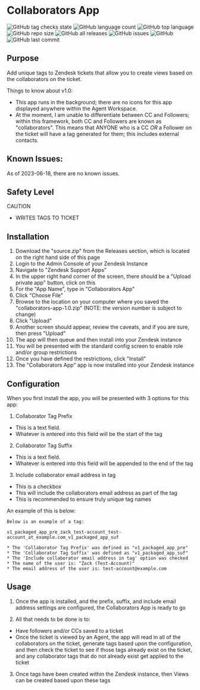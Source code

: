 # Collaborators App

![GitHub tag checks state](https://img.shields.io/github/checks-status/whitelotusapps/collaborators-app/v1.0)
![GitHub language count](https://img.shields.io/github/languages/count/whitelotusapps/collaborators-app)
![GitHub top language](https://img.shields.io/github/languages/top/whitelotusapps/collaborators-app)
![GitHub repo size](https://img.shields.io/github/repo-size/whitelotusapps/collaborators-app)
![GitHub all releases](https://img.shields.io/github/downloads/whitelotusapps/collaborators-app/total)
![GitHub issues](https://img.shields.io/github/issues-raw/whitelotusapps/collaborators-app)
![GitHub](https://img.shields.io/github/license/whitelotusapps/collaborators-app)
![GitHub last commit](https://img.shields.io/github/last-commit/whitelotusapps/collaborators-app)

## Purpose

Add unique tags to Zendesk tickets that allow you to create views based on the collaborators on the ticket.

Things to know about v1.0:
- This app runs in the background; there are no icons for this app displayed anywhere within the Agent Workspace.
- At the moment, I am unable to differentiate between CC and Followers; within this framework, both CC and Followers are known as "collaborators". This means that ANYONE who is a CC *OR* a Follower on the ticket will have a tag generated for them; this includes external contacts.
## Known Issues:
As of 2023-06-18, there are no known issues.
## Safety Level
CAUTION

- WRITES TAGS TO TICKET
## Installation
1. Download the "source.zip" from the Releases section, which is located on the right hand side of this page
2. Login to the Admin Console of your Zendesk Instance
3. Navigate to "Zendesk Support Apps"
4. In the upper right hand corner of the screen, there should be a "Upload private app" button, click on this
5. For the "App Name", type in "Collaborators App"
6. Click "Choose File"
7. Browse to the location on your computer where you saved the "collaborators-app-1.0.zip" (NOTE: the version number is subject to change)
8. Click "Upload"
9. Another screen should appear, review the caveats, and if you are sure, then press "Upload"
10. The app will then queue and then install into your Zendesk instance
11. You will be presented with the standard config screen to enable role and/or group restrictions
12. Once you have defined the restrictions, click "Install"
13. The "Collaborators App" app is now installed into your Zendesk instance
## Configuration

When you first install the app, you will be presented with 3 options for this app:

1. Collaborator Tag Prefix
  - This is a text field.
  - Whatever is entered into this field will be the start of the tag

2. Collaborator Tag Suffix
  - This is a text field.
  - Whatever is entered into this field will be appended to the end of the tag

3. Include collaborator email address in tag
  - This is a checkbox
  - This will include the collaborators email address as part of the tag
  - This is recommended to ensure truly unique tag names

An example of this is below:

```
Below is an example of a tag:

v1_packaged_app_pre_zack_test-account_test-account_at_example.com_v1_packaged_app_suf

* The 'Collaborator Tag Prefix' was defined as "v1_packaged_app_pre"
* The 'Collaborator Tag Suffix' was defined as "v1_packaged_app_suf"
* The 'Include collaborator email address in tag' option was checked
* The name of the user is: "Zack (Test-Account)"
* The email address of the user is: test-account@example.com
```
## Usage

1. Once the app is installed, and the prefix, suffix, and include email address settings are configured, the Collaborators App is ready to go

2. All that needs to be done is to:
  - Have followers and/or CCs saved to a ticket
  - Once the ticket is viewed by an Agent, the app will read in all of the collaborators on the ticket, generate tags based upon the configuration, and then check the ticket to see if those tags already exist on the ticket, and any collaborator tags that do not already exist get applied to the ticket

3. Once tags have been created within the Zendesk instance, then Views can be created based upon these tags
